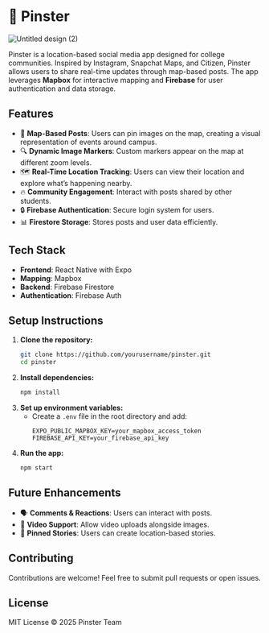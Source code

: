 # 📍 Pinster
![Untitled design (2)](https://github.com/user-attachments/assets/2e6614f1-9aee-499e-aae7-b4c642e3b2fd)


Pinster is a location-based social media app designed for college communities. Inspired by Instagram, Snapchat Maps, and Citizen, Pinster allows users to share real-time updates through map-based posts. The app leverages **Mapbox** for interactive mapping and **Firebase** for user authentication and data storage.

## Features

- 📍 **Map-Based Posts**: Users can pin images on the map, creating a visual representation of events around campus.
- 🔍 **Dynamic Image Markers**: Custom markers appear on the map at different zoom levels.
- 🗺 **Real-Time Location Tracking**: Users can view their location and explore what’s happening nearby.
- 🔥 **Community Engagement**: Interact with posts shared by other students.
- 🔒 **Firebase Authentication**: Secure login system for users.
- 📊 **Firestore Storage**: Stores posts and user data efficiently.

## Tech Stack

- **Frontend**: React Native with Expo
- **Mapping**: Mapbox
- **Backend**: Firebase Firestore
- **Authentication**: Firebase Auth

## Setup Instructions

1. **Clone the repository:**
   ```sh
   git clone https://github.com/yourusername/pinster.git
   cd pinster
   ```
2. **Install dependencies:**
   ```sh
   npm install
   ```
3. **Set up environment variables:**
   - Create a `.env` file in the root directory and add:
     ```env
     EXPO_PUBLIC_MAPBOX_KEY=your_mapbox_access_token
     FIREBASE_API_KEY=your_firebase_api_key
     ```
4. **Run the app:**
   ```sh
   npm start
   ```

## Future Enhancements

- 🗣 **Comments & Reactions**: Users can interact with posts.
- 🎥 **Video Support**: Allow video uploads alongside images.
- 📌 **Pinned Stories**: Users can create location-based stories.

## Contributing

Contributions are welcome! Feel free to submit pull requests or open issues.

## License

MIT License © 2025 Pinster Team

